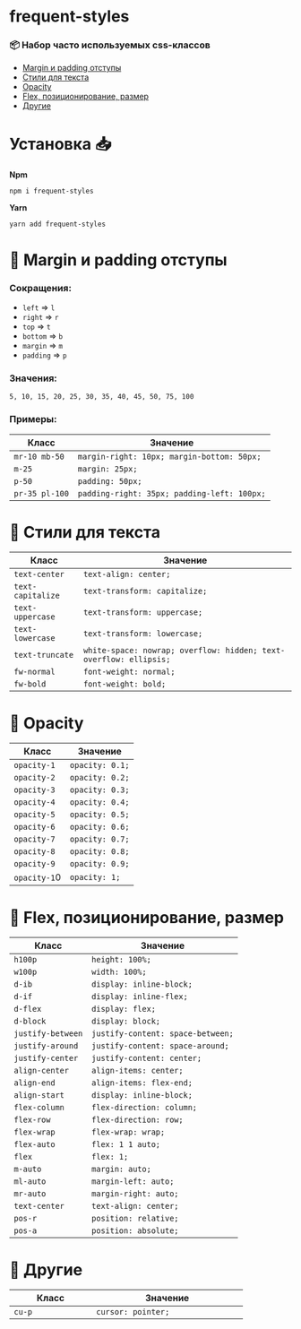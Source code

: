 # frequent-styles  
### 📦 Набор часто используемых css-классов  
- [Margin и padding отступы](#id1)
- [Стили для текста](#id2)
- [Opacity](#id3)
- [Flex, позиционирование, размер](#id4)
- [Другие](#id5)

# Установка  📥 
**Npm**  
```
npm i frequent-styles  
```  
**Yarn**  
```  
yarn add frequent-styles  
```  
  
# <a id="id1">📍 Margin и padding отступы</a>
### Сокращения:  
 - `left` => `l`  
 - `right` => `r`  
 - `top` => `t`  
 - `bottom` => `b`  
 - `margin` => `m`  
 - `padding` => `p`  
### Значения:  
`5, 10, 15, 20, 25, 30, 35, 40, 45, 50, 75, 100`  
### Примеры:  
  
| Класс               | Значение                                                      |  
| ------------------- | ------------------------------------------------------------- |  
| `mr-10 mb-50`    	  | `margin-right: 10px; margin-bottom: 50px;` 					  |  
| `m-25` 			  | `margin: 25px;` 										   	  |  
| `p-50` 			  | `padding: 50px;` 											  |  
| `pr-35 pl-100` 	  | `padding-right: 35px; padding-left: 100px;` 				  |  

# <a id="id2">📍 Стили для текста</a>
  
| Класс               | Значение                                                      |  
| ------------------- | ------------------------------------------------------------- |  
| `text-center`       | `text-align: center;`|  
| `text-capitalize`   | `text-transform: capitalize;`|  
| `text-uppercase`    | `text-transform: uppercase;`|  
| `text-lowercase`    | `text-transform: lowercase;`|  
| `text-truncate`     | `white-space: nowrap; overflow: hidden; text-overflow: ellipsis;`| 
| `fw-normal`    	  | `font-weight: normal;`|  
| `fw-bold`           | `font-weight: bold;`|  

# <a id="id3">📍 Opacity</a>

| Класс      | Значение      |
| ---------- | ------------- |
| `opacity-1`  | `opacity: 0.1;` |
| `opacity-2`  | `opacity: 0.2;` |
| `opacity-3`  | `opacity: 0.3;` |
| `opacity-4`  | `opacity: 0.4;` |
| `opacity-5`  | `opacity: 0.5;` |
| `opacity-6`  | `opacity: 0.6;` |
| `opacity-7`  | `opacity: 0.7;` |
| `opacity-8`  | `opacity: 0.8;` |
| `opacity-9`  | `opacity: 0.9;` |
| `opacity-1`0 | `opacity: 1;  ` |

# <a id="id4">📍 Flex, позиционирование, размер</a>

| Класс           | Значение                        |
| --------------- | ------------------------------- |
| `h100p          `| `height: 100%;                  `|
| `w100p          `| `width: 100%;                   `|
| `d-ib           `| `display: inline-block;         `|
| `d-if           `| `display: inline-flex;          `|
| `d-flex         `| `display: flex;                 `|
| `d-block        `| `display: block;                `|
| `justify-between`| `justify-content: space-between;`|
| `justify-around `| `justify-content: space-around; `|
| `justify-center `| `justify-content: center;       `|
| `align-center   `| `align-items: center;           `|
| `align-end      `| `align-items: flex-end;         `|
| `align-start    `| `display: inline-block;         `|
| `flex-column    `| `flex-direction: column;        `|
| `flex-row       `| `flex-direction: row;           `|
| `flex-wrap      `| `flex-wrap: wrap;               `|
| `flex-auto      `| `flex: 1 1 auto;                `|
| `flex           `| `flex: 1;                       `|
| `m-auto         `| `margin: auto;                  `|
| `ml-auto        `| `margin-left: auto;             `|
| `mr-auto        `| `margin-right: auto;            `|
| `text-center    `| `text-align: center;            `|
| `pos-r          `| `position: relative;            `|
| `pos-a          `| `position: absolute;            `|

# <a id="id5">📍 Другие</a>
| Класс           | Значение                        |
| --------------- | ------------------------------- |
| `cu-p            `| `cursor: pointer;               `|
